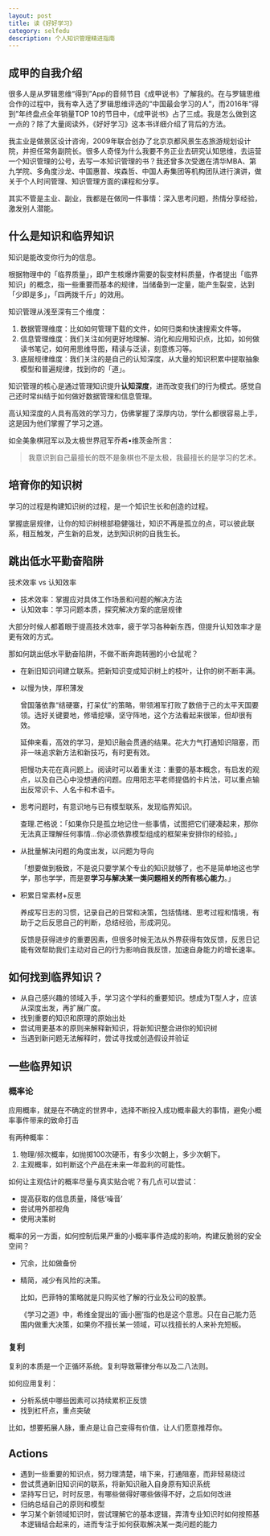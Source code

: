 ```yaml
---
layout: post
title: 读《好好学习》
category: selfedu
description: 个人知识管理精进指南
---
```


## 成甲的自我介绍

很多人是从罗辑思维“得到”App的音频节目《成甲说书》了解我的。在与罗辑思维合作的过程中，我有幸入选了罗辑思维评选的“中国最会学习的人”，而2016年“得到”年终盘点全年销量TOP 10的节目中，《成甲说书》占了三成。我是怎么做到这一点的？除了大量阅读外，《好好学习》这本书详细介绍了背后的方法。

我主业是做景区设计咨询，2009年联合创办了北京京都风景生态旅游规划设计院，并担任常务副院长。很多人奇怪为什么我要不务正业去研究认知思维，去运营一个知识管理的公号，去写一本知识管理的书？我还曾多次受邀在清华MBA、第九学院、多角度沙龙、中国惠普、埃森哲、中国人寿集团等机构团队进行演讲，做关于个人时间管理、知识管理方面的课程和分享。

其实不管是主业、副业，我都是在做同一件事情：深入思考问题，热情分享经验，激发别人潜能。

## 什么是知识和临界知识

知识是能改变你行为的信息。

根据物理中的「临界质量」，即产生核爆炸需要的裂变材料质量，作者提出「临界知识」的概念，指一些重要而基本的规律，当储备到一定量，能产生裂变，达到「少即是多」，「四两拨千斤」的效用。

知识管理从浅至深有三个维度：

1. 数据管理维度：比如如何管理下载的文件，如何归类和快速搜索文件等。
2. 信息管理维度：我们关注如何更好地理解、消化和应用知识点，比如，如何做读书笔记，如何用思维导图，精读与泛读，刻意练习等。
3. 底层规律维度：我们关注的是自己的认知深度，从大量的知识积累中提取抽象模型和普遍规律，找到你的「道」。

知识管理的核心是通过管理知识提升**认知深度**，进而改变我们的行为模式。感觉自己还时常纠结于如何做好数据管理和信息管理。

高认知深度的人具有高效的学习力，仿佛掌握了深厚内功，学什么都很容易上手，这是因为他们掌握了学习之道。

如全美象棋冠军以及太极世界冠军乔希•维茨金所言：

> 我意识到自己最擅长的既不是象棋也不是太极，我最擅长的是学习的艺术。

## 培育你的知识树

学习的过程是构建知识树的过程，是一个知识生长和创造的过程。

掌握底层规律，让你的知识树根部稳健强壮，知识不再是孤立的点，可以彼此联系，相互触发，产生新的启发，达到知识树的自我生长。

## 跳出低水平勤奋陷阱

技术效率 vs 认知效率

* 技术效率：掌握应对具体工作场景和问题的解决方法
* 认知效率：学习问题本质，探究解决方案的底层规律

大部分时候人都着眼于提高技术效率，疲于学习各种新东西，但提升认知效率才是更有效的方式。

那如何跳出低水平勤奋陷阱，不做不断奔跑转圈的小仓鼠呢？

* 在新旧知识间建立联系。把新知识变成知识树上的枝叶，让你的树不断丰满。
* 以慢为快，厚积薄发

    曾国藩依靠“结硬寨，打呆仗”的策略，带领湘军打败了数倍于己的太平天国要领。选好关键要地，修墙挖壕，坚守阵地，这个方法看起来很笨，但却很有效。

    延伸来看，高效的学习，是知识融会贯通的结果。花大力气打通知识阻塞，而非一味追求新方法和新技巧，有时更有效。

    把慢功夫花在真问题上。阅读时可以着重关注：重要的基本概念，有启发的观点，以及自己心中没想通的问题。应用阳志平老师提倡的卡片法，可以重点输出反常识卡、人名卡和术语卡。


* 思考问题时，有意识地与已有模型联系，发现临界知识。

    查理.芒格说：「如果你只是孤立地记住一些事情，试图把它们硬凑起来，那你无法真正理解任何事情...你必须依靠模型组成的框架来安排你的经验。」

* 从批量解决问题的角度出发，以问题为导向

    「想要做到极致，不是说只要学某个专业的知识就够了，也不是简单地这也学学，那也学学，而是要**学习与解决某一类问题相关的所有核心能力**。」

* 积累日常素材+反思

    养成写日志的习惯，记录自己的日常和决策，包括情绪、思考过程和情境，有助于之后反思自己的判断，总结经验，形成洞见。

    反馈是获得进步的重要因素，但很多时候无法从外界获得有效反馈，反思日记能有效帮助我们主动对自己的行为影响自我反馈，加速自身能力的增长速率。

## 如何找到临界知识？

* 从自己感兴趣的领域入手，学习这个学科的重要知识。想成为T型人才，应该从深度出发，再扩展广度。
* 找到重要的知识和原理的原始出处
* 尝试用更基本的原则来解释新知识，将新知识整合进你的知识树
* 当遇到新问题无法解释时，尝试寻找或创造假设并验证

## 一些临界知识

### 概率论

应用概率，就是在不确定的世界中，选择不断投入成功概率最大的事情，避免小概率事件带来的致命打击

有两种概率：

1. 物理/频次概率，如抛掷100次硬币，有多少次朝上，多少次朝下。
2. 主观概率，如判断这个产品在未来一年盈利的可能性。

如何让主观估计的概率尽量与真实贴合呢？有几点可以尝试：

* 提高获取的信息质量，降低‘噪音’
* 尝试用外部视角
* 使用决策树

概率的另一方面，如何控制后果严重的小概率事件造成的影响，构建反脆弱的安全空间？

* 冗余，比如做备份
* 精简，减少有风险的决策。

    比如，巴菲特的策略就是只购买他了解的行业及公司的股票。

    《学习之道》中，希维金提出的’画小圈’指的也是这个意思。只在自己能力范围内做重大决策，如果你不擅长某一领域，可以找擅长的人来补充短板。

### 复利

复利的本质是一个正循环系统。复利导致幂律分布以及二八法则。

如何应用复利：

* 分析系统中哪些因素可以持续累积正反馈
* 找到杠杆点，重点突破

比如，想要拓展人脉，重点是让自己变得有价值，让人们愿意推荐你。

## Actions

* 遇到一些重要的知识点，努力理清楚，啃下来，打通阻塞，而非轻易绕过
* 尝试贯通新旧知识间的联系，将新知识融入自身原有知识系统
* 坚持写日记，时时反思，有哪些做得好哪些做得不好，之后如何改进
* 归纳总结自己的原则和模型
* 学习某个新领域知识时，尝试理解它的基本逻辑，弄清专业知识时如何按照基本逻辑结合起来的，进而专注于如何获取解决某一类问题的能力
